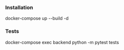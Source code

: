 ### Installation

docker-compose up --build -d


### Tests

docker-compose exec backend python -m pytest tests
